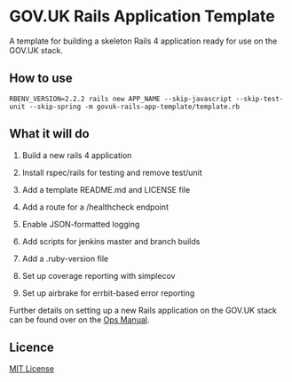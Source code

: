 # GOV.UK Rails Application Template

A template for building a skeleton Rails 4 application ready for use on the
GOV.UK stack.

## How to use

```shell
RBENV_VERSION=2.2.2 rails new APP_NAME --skip-javascript --skip-test-unit --skip-spring -m govuk-rails-app-template/template.rb
```

## What it will do

1. Build a new rails 4 application

2. Install rspec/rails for testing and remove test/unit

3. Add a template README.md and LICENSE file

4. Add a route for a /healthcheck endpoint

5. Enable JSON-formatted logging

6. Add scripts for jenkins master and branch builds

7. Add a .ruby-version file

8. Set up coverage reporting with simplecov

9. Set up airbrake for errbit-based error reporting


Further details on setting up a new Rails application on the GOV.UK stack can be
found over on the [Ops Manual](https://github.gds/pages/gds/opsmanual/infrastructure/howto/setting-up-new-rails-app.html).

## Licence

[MIT License](LICENSE)
